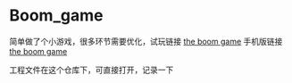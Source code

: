 # Boom_game

简单做了个小游戏，很多环节需要优化，试玩链接 [the boom game](https://ontheway12138.github.io/2019/08/Boom/) 
手机版链接 [the boom game](https://ontheway12138.github.io/2019/08/Boom-mobile/) 

工程文件在这个仓库下，可直接打开，记录一下